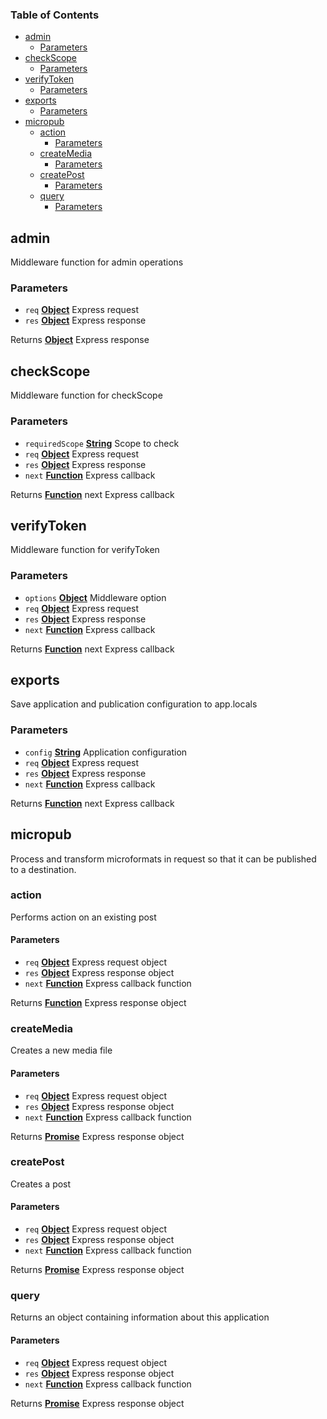 <!-- Generated by documentation.js. Update this documentation by updating the source code. -->

### Table of Contents

-   [admin][1]
    -   [Parameters][2]
-   [checkScope][3]
    -   [Parameters][4]
-   [verifyToken][5]
    -   [Parameters][6]
-   [exports][7]
    -   [Parameters][8]
-   [micropub][9]
    -   [action][10]
        -   [Parameters][11]
    -   [createMedia][12]
        -   [Parameters][13]
    -   [createPost][14]
        -   [Parameters][15]
    -   [query][16]
        -   [Parameters][17]

## admin

Middleware function for admin operations

### Parameters

-   `req` **[Object][18]** Express request
-   `res` **[Object][18]** Express response

Returns **[Object][18]** Express response

## checkScope

Middleware function for checkScope

### Parameters

-   `requiredScope` **[String][19]** Scope to check
-   `req` **[Object][18]** Express request
-   `res` **[Object][18]** Express response
-   `next` **[Function][20]** Express callback

Returns **[Function][20]** next Express callback

## verifyToken

Middleware function for verifyToken

### Parameters

-   `options` **[Object][18]** Middleware option
-   `req` **[Object][18]** Express request
-   `res` **[Object][18]** Express response
-   `next` **[Function][20]** Express callback

Returns **[Function][20]** next Express callback

## exports

Save application and publication configuration to app.locals

### Parameters

-   `config` **[String][19]** Application configuration
-   `req` **[Object][18]** Express request
-   `res` **[Object][18]** Express response
-   `next` **[Function][20]** Express callback

Returns **[Function][20]** next Express callback

## micropub

Process and transform microformats in request so that it can be published to
a destination.

### action

Performs action on an existing post

#### Parameters

-   `req` **[Object][18]** Express request object
-   `res` **[Object][18]** Express response object
-   `next` **[Function][20]** Express callback function

Returns **[Function][20]** Express response object

### createMedia

Creates a new media file

#### Parameters

-   `req` **[Object][18]** Express request object
-   `res` **[Object][18]** Express response object
-   `next` **[Function][20]** Express callback function

Returns **[Promise][21]** Express response object

### createPost

Creates a post

#### Parameters

-   `req` **[Object][18]** Express request object
-   `res` **[Object][18]** Express response object
-   `next` **[Function][20]** Express callback function

Returns **[Promise][21]** Express response object

### query

Returns an object containing information about this application

#### Parameters

-   `req` **[Object][18]** Express request object
-   `res` **[Object][18]** Express response object
-   `next` **[Function][20]** Express callback function

Returns **[Promise][21]** Express response object

[1]: #admin

[2]: #parameters

[3]: #checkscope

[4]: #parameters-1

[5]: #verifytoken

[6]: #parameters-2

[7]: #exports

[8]: #parameters-3

[9]: #micropub

[10]: #action

[11]: #parameters-4

[12]: #createmedia

[13]: #parameters-5

[14]: #createpost

[15]: #parameters-6

[16]: #query

[17]: #parameters-7

[18]: https://developer.mozilla.org/docs/Web/JavaScript/Reference/Global_Objects/Object

[19]: https://developer.mozilla.org/docs/Web/JavaScript/Reference/Global_Objects/String

[20]: https://developer.mozilla.org/docs/Web/JavaScript/Reference/Statements/function

[21]: https://developer.mozilla.org/docs/Web/JavaScript/Reference/Global_Objects/Promise
